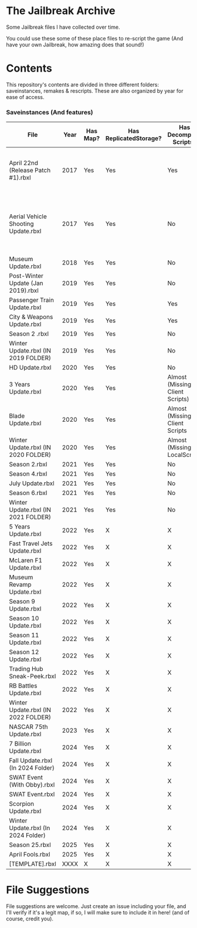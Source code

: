 # **The Jailbreak Archive**
Some Jailbreak files I have collected over time.

You could use these some of these place files to re-script the game (And have your own Jailbreak, how amazing does that sound!)

# **Contents**

This repository's contents are divided in three different folders: saveinstances, remakes & rescripts. These are also organized by year for ease of access.

### **Saveinstances (And features)**

| File                                    | Year          | Has Map? | Has ReplicatedStorage? | Has Decompiled Scripts? | Notes    | Credits |
| --------------------------------------- | ------------- | -------- | ---------------------- | ----------------------- | -------- | ------- |
| April 22nd (Release Patch #1).rbxl      | 2017          |  Yes     | Yes                    | Yes                     | Everything is on a folder named "game" on Workspace | Unknown |
| Aerial Vehicle Shooting Update.rbxl     | 2017          |  Yes     | Yes                    | No                      | N/A      | Fixed by @fged, originally had broken meshes, saved by unknown. |
| Museum Update.rbxl                      | 2018          |  Yes     | Yes                    | No                      | N/A      | Unknown |
| Post-Winter Update (Jan 2019).rbxl      | 2019          |  Yes     | Yes                    | No                      | N/A      | Unknown |
| Passenger Train Update.rbxl             | 2019          |  Yes     | Yes                    | Yes                     | N/A      | Unknown |
| City & Weapons Update.rbxl              | 2019          |  Yes     | Yes                    | Yes                     | N/A      | Unknown |
| Season 2 .rbxl                          | 2019          |  Yes     | Yes                    | No                      | N/A      | Unknown |
| Winter Update.rbxl (IN 2019 FOLDER)     | 2019          |  Yes     | Yes                    | No                      | N/A      | Unknown |
| HD Update.rbxl                          | 2020          |  Yes     | Yes                    | No                      | N/A      | Unknown |
| 3 Years Update.rbxl                     | 2020          |  Yes     | Yes                    | Almost (Missing Client Scripts) | N/A | Unknown |
| Blade Update.rbxl                       | 2020          |  Yes     | Yes                    | Almost (Missing Client Scripts | N/A | Unknown |
| Winter Update.rbxl (IN 2020 FOLDER)     | 2020          |  Yes     | Yes                    | Almost (Missing LocalScript) | N/A | Unknown |
| Season 2.rbxl                           | 2021          |  Yes     | Yes                    | No          | N/A         | Unknown |
| Season 4.rbxl                           | 2021          |  Yes     | Yes                    | No          | N/A         | Unknown |
| July Update.rbxl                        | 2021          |  Yes     | Yes                    | No          | N/A         | Unknown |
| Season 6.rbxl                           | 2021          |  Yes     | Yes                    | No          | N/A         | Hazel |
| Winter Update.rbxl (IN 2021 FOLDER)     | 2021          |  Yes     | Yes                    | No          | N/A         | Hazel |
| 5 Years Update.rbxl                     | 2022          |  Yes       | X                      | X          |          | JayBLeaks |
| Fast Travel Jets Update.rbxl            | 2022          |  Yes       | X                      | X          |          | Unknown |
| McLaren F1 Update.rbxl                  | 2022          |  Yes       | X                      | X          |          | Unknown |
| Museum Revamp Update.rbxl               | 2022          |  Yes       | X                      | X          |          | Unknown |
| Season 9 Update.rbxl                    | 2022          |  Yes       | X                      | X          |          | JayBLeaks |
| Season 10 Update.rbxl                   | 2022          |  Yes       | X                      | X          |          | JayBLeaks |
| Season 11 Update.rbxl                   | 2022          |  Yes       | X                      | X          |          | Unknown |
| Season 12 Update.rbxl                   | 2022          |  Yes       | X                      | X          |          | JayBLeaks |
| Trading Hub Sneak-Peek.rbxl             | 2022          |  Yes       | X                      | X          |          | Unknown |
| RB Battles Update.rbxl                  | 2022          |  Yes       | X                      | X          |          | Unknown |
| Winter Update.rbxl (IN 2022 FOLDER)     | 2022          |  Yes       | X                      | X          |          | Unknown |
| NASCAR 75th Update.rbxl                 | 2023          |  Yes       | X                      | X          |          | Unknown |
| 7 Billion Update.rbxl                   | 2024          |  Yes       | X                      | X          |          | @lovrewe |
| Fall Update.rbxl (In 2024 Folder)       | 2024          |  Yes       | X                      | X          |          | @lovrewe |
| SWAT Event (With Obby).rbxl             | 2024          |  Yes       | X                      | X          |          | @lovrewe |
| SWAT Event.rbxl                         | 2024          |  Yes       | X                      | X          |          | @lovrewe |
| Scorpion Update.rbxl                    | 2024          |  Yes       | X                      | X          |          | @lovrewe |
| Winter Update.rbxl (In 2024 Folder)     | 2024          |  Yes       | X                      | X          |          | @lovrewe |
| Season 25.rbxl                          | 2025          |  Yes       | X                      | X          |          | @lovrewe |
| April Fools.rbxl                        | 2025          |  Yes       | X                      | X          |          | @lovrewe |
| [TEMPLATE].rbxl                         | XXXX          |  X       | X                      | X          |          |         |

# **File Suggestions**
File suggestions are welcome. Just create an issue including your file, and I'll verify if it's a legit map, if so, I will make sure to include it in here! (and of course, credit you).
